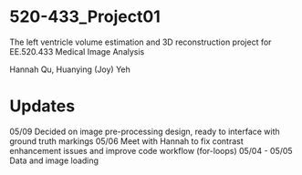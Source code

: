 # 520-433_Project01
The left ventricle volume estimation and 3D reconstruction project for EE.520.433 Medical Image Analysis

Hannah Qu, Huanying (Joy) Yeh

# Updates
05/09 Decided on image pre-processing design, ready to interface with ground truth markings
05/06 Meet with Hannah to fix contrast enhancement issues and improve code workflow (for-loops)
05/04 - 05/05 Data and image loading  
